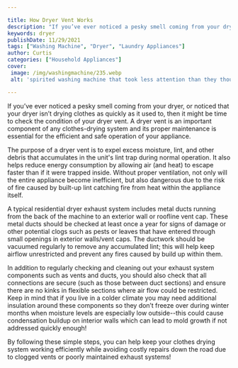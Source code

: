 ```yaml
---

title: How Dryer Vent Works
description: "If you’ve ever noticed a pesky smell coming from your dryer, or noticed that your dryer isn’t drying clothes as quickly as it used...get more info"
keywords: dryer
publishDate: 11/29/2021
tags: ["Washing Machine", "Dryer", "Laundry Appliances"]
author: Curtis
categories: ["Household Appliances"]
cover: 
 image: /img/washingmachine/235.webp
 alt: 'spirited washing machine that took less attention than they thought'

---
```


If you’ve ever noticed a pesky smell coming from your dryer, or noticed that your dryer isn’t drying clothes as quickly as it used to, then it might be time to check the condition of your dryer vent. A dryer vent is an important component of any clothes-drying system and its proper maintenance is essential for the efficient and safe operation of your appliance. 

The purpose of a dryer vent is to expel excess moisture, lint, and other debris that accumulates in the unit's lint trap during normal operation. It also helps reduce energy consumption by allowing air (and heat) to escape faster than if it were trapped inside. Without proper ventilation, not only will the entire appliance become inefficient, but also dangerous due to the risk of fire caused by built-up lint catching fire from heat within the appliance itself. 

A typical residential dryer exhaust system includes metal ducts running from the back of the machine to an exterior wall or roofline vent cap. These metal ducts should be checked at least once a year for signs of damage or other potential clogs such as pests or leaves that have entered through small openings in exterior walls/vent caps. The ductwork should be vacuumed regularly to remove any accumulated lint; this will help keep airflow unrestricted and prevent any fires caused by build up within them. 

In addition to regularly checking and cleaning out your exhaust system components such as vents and ducts, you should also check that all connections are secure (such as those between duct sections) and ensure there are no kinks in flexible sections where air flow could be restricted. Keep in mind that if you live in a colder climate you may need additional insulation around these components so they don’t freeze over during winter months when moisture levels are especially low outside--this could cause condensation buildup on interior walls which can lead to mold growth if not addressed quickly enough! 

By following these simple steps, you can help keep your clothes drying system working efficiently while avoiding costly repairs down the road due to clogged vents or poorly maintained exhaust systems!
